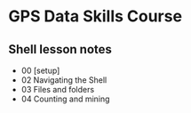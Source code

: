 # GPS Data Skills Course
## Shell lesson notes

* 00 [setup]
* 02 Navigating the Shell
* 03 Files and folders
* 04 Counting and mining
